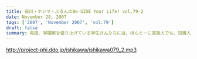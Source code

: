 ```yaml
---
title: 石川・ホンマ・ぶるんのBe-SIDE Your Life! vol.79-2
date: November 28, 2007
tags: ['2007', 'November 2007', 'vol.79']
draft: false
summary: 毎度、学園祭を盛り上げている学生さんたちには、ほんとーに芸能人でも、知識人でもないのにお呼びいただきありがとうございます。恐縮です。大分大学エージェントCクンからは、お土産もいただいたりして・・・みんなで美味しくいただきました！リスナーのあなたは、大分大学放送部のホームページもチェックしてね！！！NAMAE
---
```


http://project-phi.ddo.jp/ishikawa/ishikawa079_2.mp3